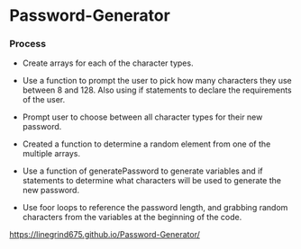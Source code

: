 # Password-Generator

### Process

* Create arrays for each of the character types.

* Use a function to prompt the user to pick how many characters they use between 8 and 128. Also using if statements to declare the requirements of the user.

* Prompt user to choose between all character types for their new password.

* Created a function to determine a random element from one of the multiple arrays.

* Use a function of generatePassword to generate variables and if statements to determine what characters will be used to generate the new password.

* Use foor loops to reference the password length, and grabbing random characters from the variables at the beginning of the code.

https://linegrind675.github.io/Password-Generator/
